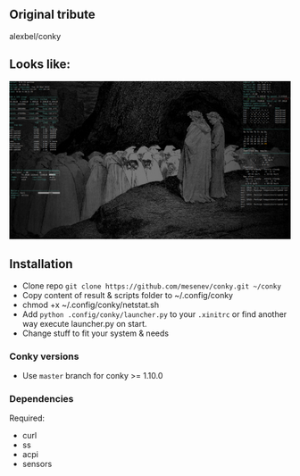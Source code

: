 ## Original tribute
alexbel/conky
## Looks like:
![Sample](sample.png)

## Installation
- Clone repo `git clone https://github.com/mesenev/conky.git ~/conky`
- Copy content of result & scripts folder to ~/.config/conky
- chmod +x ~/.config/conky/netstat.sh
- Add `python .config/conky/launcher.py` to your `.xinitrc` or find another way execute launcher.py on start.
- Change stuff to fit your system & needs

### Conky versions
- Use `master` branch for conky >= 1.10.0

### Dependencies
Required:  
  - curl
  - ss
  - acpi
  - sensors
